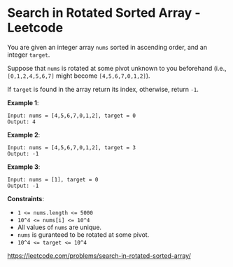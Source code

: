 # Search in Rotated Sorted Array - Leetcode

You are given an integer array `nums` sorted in ascending order, and an integer `target`.

Suppose that `nums` is rotated at some pivot unknown to you beforehand (i.e., `[0,1,2,4,5,6,7]` might become `[4,5,6,7,0,1,2]`).

If `target` is found in the array return its index, otherwise, return `-1`.

**Example 1**:

```
Input: nums = [4,5,6,7,0,1,2], target = 0
Output: 4
```

**Example 2**:

```
Input: nums = [4,5,6,7,0,1,2], target = 3
Output: -1
```

**Example 3**:

```
Input: nums = [1], target = 0
Output: -1
```

**Constraints**:

- `1 <= nums.length <= 5000`
- `10^4 <= nums[i] <= 10^4`
- All values of `nums` are unique.
- `nums` is guranteed to be rotated at some pivot.
- `10^4 <= target <= 10^4`

https://leetcode.com/problems/search-in-rotated-sorted-array/
